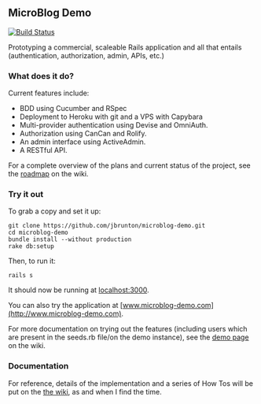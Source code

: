 ## MicroBlog Demo

[![Build Status](https://secure.travis-ci.org/jbrunton/microblog-demo.png)](http://travis-ci.org/jbrunton/microblog-demo)

Prototyping a commercial, scaleable Rails application and all that entails (authentication, authorization, admin, APIs, etc.)

### What does it do?

Current features include:

* BDD using Cucumber and RSpec
* Deployment to Heroku with git and a VPS with Capybara
* Multi-provider authentication using Devise and OmniAuth.
* Authorization using CanCan and Rolify.
* An admin interface using ActiveAdmin.
* A RESTful API.

For a complete overview of the plans and current status of the project, see the [roadmap](https://github.com/jbrunton/microblog-demo/wiki/Roadmap) on the wiki.

### Try it out

To grab a copy and set it up:

    git clone https://github.com/jbrunton/microblog-demo.git
    cd microblog-demo
    bundle install --without production
    rake db:setup

Then, to run it:

    rails s

It should now be running at [localhost:3000](http://localhost:3000).

You can also try the application at [www.microblog-demo.com](http://www.microblog-demo.com).

For more documentation on trying out the features (including users which are present in the seeds.rb file/on the demo instance), see the [demo page](https://github.com/jbrunton/microblog-demo/wiki/Demo) on the wiki.

### Documentation

For reference, details of the implementation and a series of How Tos will be put on the [the wiki](https://github.com/jbrunton/microblog-demo/wiki), as and when I find the time.
